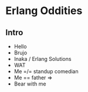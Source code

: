 # Erlang Oddities

## Intro

- Hello
- Brujo
- Inaka / Erlang Solutions
- WAT
- Me =/= standup comedian
- Me == father =>
- Bear with me

## 
